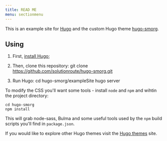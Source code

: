 ```yaml
---
title: READ ME
menu: sectionmenu
---
```


This is an example site for [Hugo](https://gohugo.io/) and the custom Hugo
theme [hugo-smorg](https://github.com/solutionroute/hugo-smorg).

## Using

1. First, [install Hugo](https://gohugo.io/overview/installing/);

2. Then, clone this repository:
	git clone https://github.com/solutionroute/hugo-smorg.git

3. Run Hugo:
	cd hugo-smorg/exampleSite
	hugo server

To modify the CSS you'll want some tools - install `node` and `npm` and wihtin
the project directory:

	cd hugo-smorg
	npm install

This will grab node-sass, Bulma and some useful tools used by the `npm` build
scripts you'll find in `package.json`.

If you would like to explore other Hugo themes visit the [Hugo themes](https://github.com/gohugoio/hugoThemes) site.
